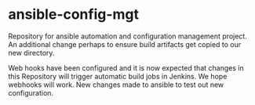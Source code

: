 # ansible-config-mgt
Repository for ansible automation and configuration management project.
An additional change perhaps to ensure build artifacts get copied to our new directory.

Web hooks have been configured and it is now expected that changes in this Repository will trigger automatic build jobs in Jenkins.
We hope webhooks will work.
New changes made to ansible to test out new configuration.

